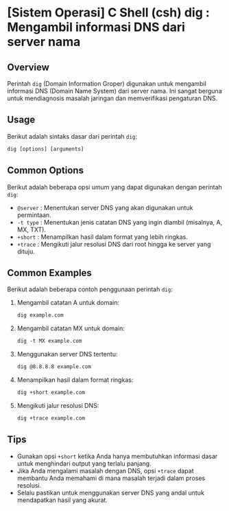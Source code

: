 # [Sistem Operasi] C Shell (csh) dig <Mengambil informasi DNS>: Mengambil informasi DNS dari server nama

## Overview
Perintah `dig` (Domain Information Groper) digunakan untuk mengambil informasi DNS (Domain Name System) dari server nama. Ini sangat berguna untuk mendiagnosis masalah jaringan dan memverifikasi pengaturan DNS.

## Usage
Berikut adalah sintaks dasar dari perintah `dig`:

```csh
dig [options] [arguments]
```

## Common Options
Berikut adalah beberapa opsi umum yang dapat digunakan dengan perintah `dig`:

- `@server` : Menentukan server DNS yang akan digunakan untuk permintaan.
- `-t type` : Menentukan jenis catatan DNS yang ingin diambil (misalnya, A, MX, TXT).
- `+short` : Menampilkan hasil dalam format yang lebih ringkas.
- `+trace` : Mengikuti jalur resolusi DNS dari root hingga ke server yang dituju.

## Common Examples
Berikut adalah beberapa contoh penggunaan perintah `dig`:

1. Mengambil catatan A untuk domain:
   ```csh
   dig example.com
   ```

2. Mengambil catatan MX untuk domain:
   ```csh
   dig -t MX example.com
   ```

3. Menggunakan server DNS tertentu:
   ```csh
   dig @8.8.8.8 example.com
   ```

4. Menampilkan hasil dalam format ringkas:
   ```csh
   dig +short example.com
   ```

5. Mengikuti jalur resolusi DNS:
   ```csh
   dig +trace example.com
   ```

## Tips
- Gunakan opsi `+short` ketika Anda hanya membutuhkan informasi dasar untuk menghindari output yang terlalu panjang.
- Jika Anda mengalami masalah dengan DNS, opsi `+trace` dapat membantu Anda memahami di mana masalah terjadi dalam proses resolusi.
- Selalu pastikan untuk menggunakan server DNS yang andal untuk mendapatkan hasil yang akurat.